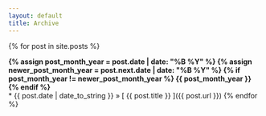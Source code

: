```yaml
---
layout: default
title: Archive
---
```



{% for post in site.posts %}
<div><strong>
  {% assign post_month_year = post.date | date: "%B %Y" %}
  {% assign newer_post_month_year = post.next.date | date: "%B %Y" %}
  {% if post_month_year != newer_post_month_year %}
    {{ post_month_year }}      
  {% endif %}
</strong></div>
  * {{ post.date | date_to_string }} &raquo; [ {{ post.title }} ]({{ post.url }})
{% endfor %}
